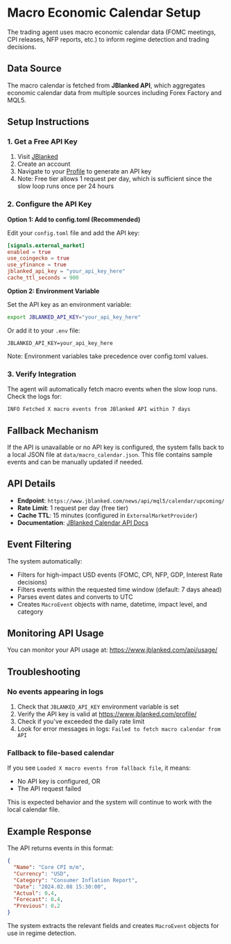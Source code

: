# Macro Economic Calendar Setup

The trading agent uses macro economic calendar data (FOMC meetings, CPI releases, NFP reports, etc.) to inform regime detection and trading decisions.

## Data Source

The macro calendar is fetched from **JBlanked API**, which aggregates economic calendar data from multiple sources including Forex Factory and MQL5.

## Setup Instructions

### 1. Get a Free API Key

1. Visit [JBlanked](https://www.jblanked.com/)
2. Create an account
3. Navigate to your [Profile](https://www.jblanked.com/profile/) to generate an API key
4. Note: Free tier allows 1 request per day, which is sufficient since the slow loop runs once per 24 hours

### 2. Configure the API Key

**Option 1: Add to config.toml (Recommended)**

Edit your `config.toml` file and add the API key:

```toml
[signals.external_market]
enabled = true
use_coingecko = true
use_yfinance = true
jblanked_api_key = "your_api_key_here"
cache_ttl_seconds = 900
```

**Option 2: Environment Variable**

Set the API key as an environment variable:

```bash
export JBLANKED_API_KEY="your_api_key_here"
```

Or add it to your `.env` file:

```
JBLANKED_API_KEY=your_api_key_here
```

Note: Environment variables take precedence over config.toml values.

### 3. Verify Integration

The agent will automatically fetch macro events when the slow loop runs. Check the logs for:

```
INFO Fetched X macro events from JBlanked API within 7 days
```

## Fallback Mechanism

If the API is unavailable or no API key is configured, the system falls back to a local JSON file at `data/macro_calendar.json`. This file contains sample events and can be manually updated if needed.

## API Details

- **Endpoint**: `https://www.jblanked.com/news/api/mql5/calendar/upcoming/`
- **Rate Limit**: 1 request per day (free tier)
- **Cache TTL**: 15 minutes (configured in `ExternalMarketProvider`)
- **Documentation**: [JBlanked Calendar API Docs](https://www.jblanked.com/news/api/docs/calendar/)

## Event Filtering

The system automatically:
- Filters for high-impact USD events (FOMC, CPI, NFP, GDP, Interest Rate decisions)
- Filters events within the requested time window (default: 7 days ahead)
- Parses event dates and converts to UTC
- Creates `MacroEvent` objects with name, datetime, impact level, and category

## Monitoring API Usage

You can monitor your API usage at: https://www.jblanked.com/api/usage/

## Troubleshooting

### No events appearing in logs

1. Check that `JBLANKED_API_KEY` environment variable is set
2. Verify the API key is valid at https://www.jblanked.com/profile/
3. Check if you've exceeded the daily rate limit
4. Look for error messages in logs: `Failed to fetch macro calendar from API`

### Fallback to file-based calendar

If you see `Loaded X macro events from fallback file`, it means:
- No API key is configured, OR
- The API request failed

This is expected behavior and the system will continue to work with the local calendar file.

## Example Response

The API returns events in this format:

```json
{
  "Name": "Core CPI m/m",
  "Currency": "USD",
  "Category": "Consumer Inflation Report",
  "Date": "2024.02.08 15:30:00",
  "Actual": 0.4,
  "Forecast": 0.4,
  "Previous": 0.2
}
```

The system extracts the relevant fields and creates `MacroEvent` objects for use in regime detection.
